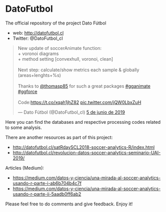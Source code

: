 # DatoFutbol
The official repository of the project Dato Fútbol

* web: http://datofutbol.cl 
* Twitter: @DatoFutbol_cl

<blockquote class="twitter-tweet" data-conversation="none" data-lang="es"><p lang="en" dir="ltr">New update of soccerAnimate function:<br>+ voronoi diagrams<br>+ method setting [convexhull, voronoi, clean]<br><br>Next step: calculate/show metrics each sample &amp; globally (areas+lenghts+%s)<br><br>Thanks to <a href="https://twitter.com/thomasp85?ref_src=twsrc%5Etfw">@thomasp85</a> for such a great packages <a href="https://twitter.com/hashtag/gganimate?src=hash&amp;ref_src=twsrc%5Etfw">#gganimate</a> <a href="https://twitter.com/hashtag/ggforce?src=hash&amp;ref_src=twsrc%5Etfw">#ggforce</a><br><br>Code:<a href="https://t.co/xqah1jhZ82">https://t.co/xqah1jhZ82</a> <a href="https://t.co/jQW0LbxZuH">pic.twitter.com/jQW0LbxZuH</a></p>&mdash; Dato Fútbol (@DatoFutbol_cl) <a href="https://twitter.com/DatoFutbol_cl/status/1136334821712699392?ref_src=twsrc%5Etfw">5 de junio de 2019</a></blockquote>
<script async src="https://platform.twitter.com/widgets.js" charset="utf-8"></script>


Here you can find the databases and respective processing codes related to some analysis.

There are another resources as part of this project:

* http://datofutbol.cl/satRdaySCL2018-soccer-analytics-R/index.html
* http://datofutbol.cl/revolucion-datos-soccer-analytics-seminario-UAI-2019/

Articles (Medium):

* https://medium.com/datos-y-ciencia/una-mirada-al-soccer-analytics-usando-r-parte-i-ab6b704b4c7f
* https://medium.com/datos-y-ciencia/una-mirada-al-soccer-analytics-usando-r-parte-ii-5aadb0ff6ab2

Please feel free to do comments and give feedback.
Enjoy it!

